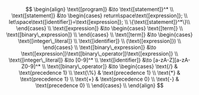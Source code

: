 $$
\begin{align}
    \text{[program]} &\to \text{[statement]}^* \\
    \text{[statement]} &\to
    \begin{cases}
        return\space\text{[expression]}; \\
        let\space\text{[identifier]}=\text{[expression]}; \\
        \{\text{[statement]}^*\}\\
    \end{cases} \\
    \text{[expression]} &\to
    \begin{cases}
        \text{[term]} \\
        \text{[binary\_expression]} \\
    \end{cases} \\
    \text{[term]} &\to
    \begin{cases}
        \text{[integer\_literal]} \\
        \text{[identifier]} \\
        (\text{[expression]}) \\
    \end{cases} \\
    \text{[binary\_expression]} &\to \text{[expression]}\text{[binary\_operator]}\text{[expression]} \\
    \text{[integer\_literal]} &\to [0-9]^* \\
    \text{[identifier]} &\to [a-zA-Z][a-zA-Z0-9]^* \\
    \text{[binary\_operator]} &\to
    \begin{cases}
        \text{/} & \text{precedence 1} \\
        \text{\%} & \text{precedence 1} \\
        \text{*} & \text{precedence 1} \\
        \text{+} & \text{precedence 0} \\
        \text{-} & \text{precedence 0} \\
    \end{cases} \\
\end{align}
$$
